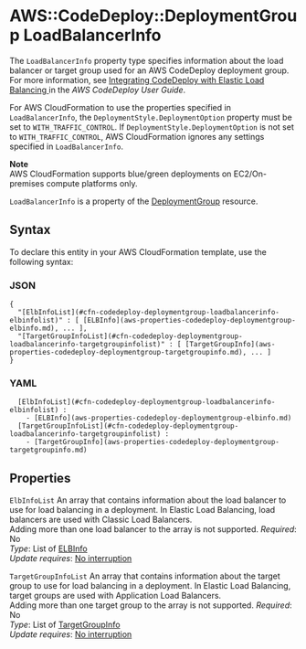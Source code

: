 # AWS::CodeDeploy::DeploymentGroup LoadBalancerInfo<a name="aws-properties-codedeploy-deploymentgroup-loadbalancerinfo"></a>

The `LoadBalancerInfo` property type specifies information about the load balancer or target group used for an AWS CodeDeploy deployment group\. For more information, see [ Integrating CodeDeploy with Elastic Load Balancing ](https://docs.aws.amazon.com/codedeploy/latest/userguide/integrations-aws-elastic-load-balancing.html) in the *AWS CodeDeploy User Guide*\.

For AWS CloudFormation to use the properties specified in `LoadBalancerInfo`, the `DeploymentStyle.DeploymentOption` property must be set to `WITH_TRAFFIC_CONTROL`\. If `DeploymentStyle.DeploymentOption` is not set to `WITH_TRAFFIC_CONTROL`, AWS CloudFormation ignores any settings specified in `LoadBalancerInfo`\.

**Note**  
AWS CloudFormation supports blue/green deployments on EC2/On\-premises compute platforms only\.

 `LoadBalancerInfo` is a property of the [DeploymentGroup](https://docs.aws.amazon.com/AWSCloudFormation/latest/UserGuide/aws-resource-codedeploy-deploymentgroup.html) resource\. 

## Syntax<a name="aws-properties-codedeploy-deploymentgroup-loadbalancerinfo-syntax"></a>

To declare this entity in your AWS CloudFormation template, use the following syntax:

### JSON<a name="aws-properties-codedeploy-deploymentgroup-loadbalancerinfo-syntax.json"></a>

```
{
  "[ElbInfoList](#cfn-codedeploy-deploymentgroup-loadbalancerinfo-elbinfolist)" : [ [ELBInfo](aws-properties-codedeploy-deploymentgroup-elbinfo.md), ... ],
  "[TargetGroupInfoList](#cfn-codedeploy-deploymentgroup-loadbalancerinfo-targetgroupinfolist)" : [ [TargetGroupInfo](aws-properties-codedeploy-deploymentgroup-targetgroupinfo.md), ... ]
}
```

### YAML<a name="aws-properties-codedeploy-deploymentgroup-loadbalancerinfo-syntax.yaml"></a>

```
﻿  [ElbInfoList](#cfn-codedeploy-deploymentgroup-loadbalancerinfo-elbinfolist) : 
    - [ELBInfo](aws-properties-codedeploy-deploymentgroup-elbinfo.md)
﻿  [TargetGroupInfoList](#cfn-codedeploy-deploymentgroup-loadbalancerinfo-targetgroupinfolist) : 
    - [TargetGroupInfo](aws-properties-codedeploy-deploymentgroup-targetgroupinfo.md)
```

## Properties<a name="aws-properties-codedeploy-deploymentgroup-loadbalancerinfo-properties"></a>

`ElbInfoList`  <a name="cfn-codedeploy-deploymentgroup-loadbalancerinfo-elbinfolist"></a>
An array that contains information about the load balancer to use for load balancing in a deployment\. In Elastic Load Balancing, load balancers are used with Classic Load Balancers\.  
 Adding more than one load balancer to the array is not supported\. 
*Required*: No  
*Type*: List of [ELBInfo](aws-properties-codedeploy-deploymentgroup-elbinfo.md)  
*Update requires*: [No interruption](https://docs.aws.amazon.com/AWSCloudFormation/latest/UserGuide/using-cfn-updating-stacks-update-behaviors.html#update-no-interrupt)

`TargetGroupInfoList`  <a name="cfn-codedeploy-deploymentgroup-loadbalancerinfo-targetgroupinfolist"></a>
An array that contains information about the target group to use for load balancing in a deployment\. In Elastic Load Balancing, target groups are used with Application Load Balancers\.  
 Adding more than one target group to the array is not supported\. 
*Required*: No  
*Type*: List of [TargetGroupInfo](aws-properties-codedeploy-deploymentgroup-targetgroupinfo.md)  
*Update requires*: [No interruption](https://docs.aws.amazon.com/AWSCloudFormation/latest/UserGuide/using-cfn-updating-stacks-update-behaviors.html#update-no-interrupt)